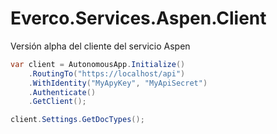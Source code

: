 # Everco.Services.Aspen.Client
Versión alpha del cliente del servicio Aspen

```c#
var client = AutonomousApp.Initialize()
	.RoutingTo("https://localhost/api")
	.WithIdentity("MyApyKey", "MyApiSecret")
	.Authenticate()
	.GetClient();

client.Settings.GetDocTypes();
```
